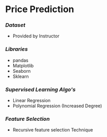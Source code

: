 # Price Prediction
 
 ### *Dataset* ###
 * Provided by Instructor
 
 ### *Libraries* ###
 * pandas
 * Matplotlib
 * Seaborn
 * Sklearn
 
 ### *Supervised Learning Algo's* ###
 * Linear Regression
 * Polynomial Regression (Increased Degree)
 
 
 ### *Feature Selection* ###
 * Recursive feature selection Technique

 

